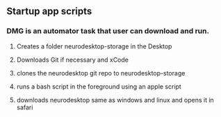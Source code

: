 ## Startup app scripts
### DMG is an automator task that user can download and run. 

1) Creates a folder neurodesktop-storage in the Desktop

2) Downloads Git if necessary and xCode

3) clones the neurodesktop git repo to neurodesktop-storage

4) runs a bash script in the foreground using an apple script

5) downloads neurodesktop same as windows and linux and opens it in safari
